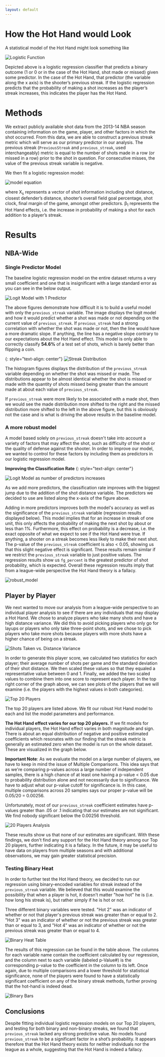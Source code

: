 ```yaml
---
layout: default
---
```


# How the Hot Hand would Look
A statistical model of the Hot Hand might look something like 

![Logistic Function](https://github.com/kylekwong/cs109-hot-hand/blob/master/visuals/positive%20logit%20model.png?raw=true)

Depicted above is a logistic regression classifier that predicts a binary outcome (1 or 0 or in the case of the Hot Hand, shot made or missed) given some predictor. In the case of the Hot Hand, that predictor (the variable along the x axis) is the shooter’s previous streak. If the logistic regression predicts that the probability of making a shot increases as the player’s streak increases, this indicates the player has the Hot Hand.

# Methods
We extract publicly available shot data from the 2013-14 NBA season containing information on the game, player, and other factors in which the shot occurred. From this data, we are able to construct a previous streak metric which will serve as our primary predictor in our analysis. The previous streak (`PreviousStreak` and `previous_streak`, used interchangeably) metric is equal to the number of shots made in a row (or missed in a row) prior to the shot in question. For consecutive misses, the value of the previous streak variable is negative.

We then fit a logistic regression model:

![model equation](https://github.com/kylekwong/cs109-hot-hand/blob/master/visuals/equation.png?raw=true)

where X<sub>s</sub> represents a vector of shot information including shot distance, closest defender’s distance, shooter’s overall field goal percentage, shot clock, final margin of the game, amongst other predictors. β<sub>1</sub> represents the Hot Hand effects, i.e. the increase in probability of making a shot for each addition to a player’s streak.

# Results

## NBA-Wide

### Single Predictor Model
The baseline logistic regression model on the entire dataset returns a very small coefficient and one that is insignificant with a large standard error as you can see in the below output.

![Logit Model with 1 Predictor](https://github.com/kylekwong/cs109-hot-hand/blob/master/visuals/SpecificLogitModel.JPG?raw=true)

The above figures demonstrate how difficult it is to build a useful model with only the `previous_streak` variable. The image displays the logit model and how it would predict whether a shot was made or not depending on the current value of `previous_streak`. If `previous_streak` had a strong correlation with whether the shot was made or not, then the line would have a more dramatic slope. If anything, the line has a negative slope contrary to our expectations about the Hot Hand effect. This model is only able to correctly classify **54.6%** of a test set of shots, which is barely better than flipping a coin. 

{: style="text-align: center"}
![Streak Distribution](https://github.com/kylekwong/cs109-hot-hand/blob/master/website%20reports/streak_distributions.png?raw=true)

The histogram figures displays the distribution of the `previous_streak` variable depending on whether the shot was missed or made. The distributions appear to be almost identical whether the shot is missed or made with the quantity of shots missed being greater than the amount made at about each value of `previous_streak`.

If `previous_streak` were more likely to be associated with a made shot, then we would see the made distribution more shifted to the right and the missed distribution more shifted to the left in the above figure, but this is obviously not the case and is what is driving the above results in the baseline model.

### A more robust model
A model based solely on `previous_streak` doesn't take into account a variety of factors that may affect the shot, such as difficulty of the shot or the quality of defense against the shooter. In order to improve our model, we wanted to control for these factors by including them as predictors in our logistic regression model. 

**Improving the Classification Rate**
{: style="text-align: center"}

![Logit Model as number of predictors increases](https://github.com/kylekwong/cs109-hot-hand/blob/master/visuals/class%20rate%20versus%20predictors.png?raw=true)

As we add more predictors, the classification rate improves with the biggest jump due to the addition of the shot distance variable. The predictors we decided to use are listed along the x-axis of the figure above. 

Adding in more predictors improves both the model's accuracy as well as the significance of the `previous_streak` variable (regression results displayed below). This model implies that for an increase in streak of one unit, this only affects the probability of making the next shot by about or less than 1%. Furthermore, this effect on probability is a decrease, i.e. the exact opposite of what we expect to see if the Hot Hand were true. If anything, a shooter on a streak becomes less likely to make their next shot. The p-value of the `previous_streak` coefficient is also  < 0.05, showing us that this slight negative effect is significant. These results remain similar if we restrict the `previous_streak` variable to just positive values. The regression results show us `fg_percent` is the greatest predictor of shot probability, which is expected. Overall these regression results imply that from a league-wide perspective the Hot Hand theory is a fallacy.

![robust_model](https://github.com/kylekwong/cs109-hot-hand/blob/master/website%20reports/robust_logit_results.png?raw=true)




## Player by Player
We next wanted to move our analysis from a league-wide perspective to an individual player analysis to see if there are any individuals that may display a Hot Hand. We chose to analyze players who take many shots and have a high distance variance. We did this to avoid picking players who only go for layups or players who only take three-point shots, and we chose to pick players who take more shots because players with more shots have a higher chance of being on a streak. 

![Shots Taken vs. Distance Variance](https://github.com/kylekwong/cs109-hot-hand/blob/master/visuals/STDvsShots.JPG?raw=true)

In order to generate this player score, we calculated two statistics for each player; their average number of shots per game and the standard deviation of their shot distance. We then scaled these values so that they equaled a representative value between 0 and 1. Finally, we added the two scaled values to combine them into one score to represent each player. In the top right corner of the graph above, we can see plots of the players that we will examine (i.e. the players with the highest values in both categories).

![Top 20 Players](https://github.com/kylekwong/cs109-hot-hand/blob/master/visuals/Top20Players%20Model%20Values.JPG?raw=true)

The top 20 players are listed above. We fit our robust Hot Hand model to each and list the model parameters and performance.

**The Hot Hand effect varies for our top 20 players.** If we fit models for individual players, the Hot Hand effect varies in both magnitude and sign. There is about an equal distribution of negative and positive estimated coefficients which resonates with our finding that the streak metric is generally an estimated zero when the model is run on the whole dataset. These are visualized in the graph below.

**Important Note**: As we evaluate the model on a large number of players, we have to keep in mind the issue of Multiple Comparisons. This idea says that as we're comparing p-values across a large number of independent samples, there is a high chance of at least one having a p-value < 0.05 due to probability distribution alone and not necessarily due to significance. We have to adjust what our p-value cutoff for significance is. In this case, multiple comparisons across 20 samples says our proper p-value will be 0.05/20 = 0.00256.

Unfortunately, most of our `previous_streak` coefficient estimates have p-values greater than .05 or .1 indicating that our estimates are not significant. <!-- Interestingly enough though is that the only player to have a significant estimate is Steph Curry (likely because he takes a large amount of shots). Steph's Hot Hand effect is estimated to be a negative coefficient though that implies as Steph makes an additional shot in a streak, his probability of making the next shot decreases by about 8% (which is pretty significant in magnitude). The player with the largest positive Hot Hand effect is Derrick Rose whose probability of making the next shot increases by about 5% for each additional shot he makes in a streak. --> We find nobody significant below the 0.00256 threshold. 

![20 Players Analysis](https://github.com/kylekwong/cs109-hot-hand/blob/master/website%20reports/player_coefficients.png?raw=true)

These results show us that none of our estimates are significant. With these findings, we don't find any support for the Hot Hand theory among our Top 20 players, further indicating it is a fallacy. In the future, it may be useful to have data on players from multiple seasons and with additional observations, we may gain greater statistical precision.


### Testing Binary Heat
In order to further test the Hot Hand theory, we decided to run our regression using binary-encoded variables for streak instead of the `previous_streak` variable. We believed that this would examine the possibility that when a player is hot, it doesn't matter "how hot" he is (i.e. how long his streak is), but rather simply if he is hot or not. 

Three different binary variables were tested. "Hot 2" was an indicator of whether or not that player's previous streak was greater than or equal to 2. "Hot 3" was an indicator of whether or not the previous streak was greater than or equal to 3, and "Hot 4" was an indicator of whether or not the previous streak was greater than or equal to 4.

![Binary Heat Table](https://github.com/kylekwong/cs109-hot-hand/blob/master/visuals/binary_heat.jpg?raw=true)

The results of this regression can be found in the table above. The columns for each variable name contain the coefficient calculated by our regression, and the column next to each variable (labeled p-Value#) is the corresponding p-value to the coefficient in the column to its left. Once again, due to multiple comparisons and a lower threshold for statistical significance, none of the players were found to have a statistically significant coefficient on any of the binary streak methods, further proving that the hot-hand is indeed dead.

![Binary Bars](https://github.com/kylekwong/cs109-hot-hand/blob/master/website%20reports/binarybars.png?raw=true)


## Conclusions
Despite fitting individual logistic regression models on our Top 20 players, and testing for both binary and non-binary streaks, we found that `previous_streak` lacked any strong predictive value. No models found `previous_streak` to be a significant factor in a shot’s probability. It appears therefore that the Hot Hand theory exists for neither individuals nor the league as a whole, suggesting that the Hot Hand is indeed a fallacy.
